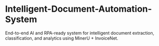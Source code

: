# Intelligent-Document-Automation-System
End-to-end AI and RPA-ready system for intelligent document extraction, classification, and analytics using MinerU + InvoiceNet.
